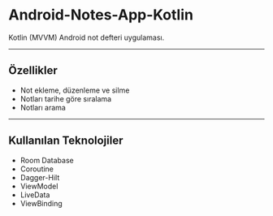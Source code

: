 # Android-Notes-App-Kotlin
Kotlin (MVVM) Android not defteri uygulaması.

---
## Özellikler
* Not ekleme, düzenleme ve silme
* Notları tarihe göre sıralama
* Notları arama

---
## Kullanılan Teknolojiler
* Room Database
* Coroutine
* Dagger-Hilt
* ViewModel
* LiveData
* ViewBinding
